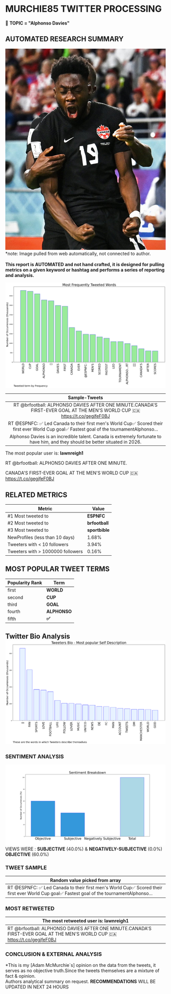 # MURCHIE85 TWITTER PROCESSING 
&#x1F34E; **TOPIC = "Alphonso Davies"**

## AUTOMATED RESEARCH SUMMARY

![image](assets/2022-11-27hashtagImage.png)*note: Image pulled from web automatically, not connected to author.
<br></br>
<b> This report is AUTOMATED and not hand crafted, it is designed for pulling metrics on a given keyword or hashtag and performs a series of reporting and analysis.</b>



![image](assets/2022-11-27TWEETS.png)



|                **Sample-Tweets**        |
| :-------------: |
| RT @brfootball: ALPHONSO DAVIES AFTER ONE MINUTE.CANADA'S FIRST-EVER GOAL AT THE MEN'S WORLD CUP 🇨🇦 https://t.co/gegjfeF0BJ |
| RT @ESPNFC: ✅ Led Canada to their first men's World Cup✅ Scored their first ever World Cup goal✅ Fastest goal of the tournamentAlphonso… |
| Alphonso Davies is an incredible talent. Canada is extremely fortunate to have him, and they should be better situated in 2026. |

The most popular user is: **lawnreigh1**
<div class="alert alert-block alert-danger"> RT @brfootball: ALPHONSO DAVIES AFTER ONE MINUTE.

CANADA'S FIRST-EVER GOAL AT THE MEN'S WORLD CUP 🇨🇦 https://t.co/gegjfeF0BJ</div>

## RELATED METRICS<br>
| Metric | Value |
| ------------- | ------------- |
| #1 Most tweeted to  | **ESPNFC** |
| #2 Most tweeted to  | **brfootball** |
| #3 Most tweeted to  | **sportbible** |
| NewProfiles (less than 10 days) | 1.68%  |
| Tweeters with < 10 followers  | 3.94%|
| Tweeters with > 1000000 followers  | 0.16%  |



## MOST POPULAR TWEET TERMS 


| Popularity Rank  | Term |
| ------------- | ------------- |
| first  | **WORLD**  |
| second  | **CUP**  |
| third  | **GOAL** |
| fourth  | **ALPHONSO**  |
| fifth  | **✅**  |


## Twitter Bio Analysis![image](assets/2022-11-27BIO.png)
### SENTIMENT ANALYSIS
![image](assets/2022-11-27sentiment.png)
VIEWS WERE : **SUBJECTIVE**  (40.0%) & **NEGATIVELY-SUBJECTIVE** (0.0%) **OBJECTIVE** (60.0%)

### TWEET SAMPLE 
| Random value picked from array |
| ------------- |
|RT @ESPNFC: ✅ Led Canada to their first men's World Cup✅ Scored their first ever World Cup goal✅ Fastest goal of the tournamentAlphonso… |

### MOST RETWEETED 

| The most retweeted user is: **lawnreigh1**  |
| ------------- |
| RT @brfootball: ALPHONSO DAVIES AFTER ONE MINUTE.CANADA'S FIRST-EVER GOAL AT THE MEN'S WORLD CUP 🇨🇦 https://t.co/gegjfeF0BJ |

### CONCLUSION & EXTERNAL ANALYSIS

*This is my [Adam McMurchie`s] opinion on the data from the tweets, it serves as no objective truth.Since the tweets themselves are a mixture of fact & opinion.<br>
Authors analytical summary on request.
**RECOMMENDATIONS** WILL BE UPDATED IN NEXT  24 HOURS <br>